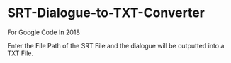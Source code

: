 # SRT-Dialogue-to-TXT-Converter

For Google Code In 2018

Enter the File Path of the SRT File and the dialogue will be outputted into a TXT File.
